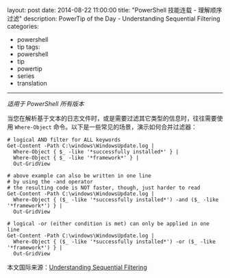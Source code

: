 ﻿layout: post
date: 2014-08-22 11:00:00
title: "PowerShell 技能连载 - 理解顺序过滤"
description: PowerTip of the Day - Understanding Sequential Filtering
categories:
- powershell
- tip
tags:
- powershell
- tip
- powertip
- series
- translation
---
_适用于 PowerShell 所有版本_

当您在解析基于文本的日志文件时，或是需要过滤其它类型的信息时，往往需要使用 `Where-Object` 命令。以下是一些常见的场景，演示如何合并过滤器：

    # logical AND filter for ALL keywords
    Get-Content -Path C:\windows\WindowsUpdate.log | 
      Where-Object { $_ -like '*successfully installed*' } |
      Where-Object { $_ -like '*framework*' } |
      Out-GridView
    
    # above example can also be written in one line
    # by using the -and operator
    # the resulting code is NOT faster, though, just harder to read
    Get-Content -Path C:\windows\WindowsUpdate.log | 
      Where-Object { ($_ -like '*successfully installed*') -and ($_ -like '*framework*') } |
      Out-GridView
    
    # logical -or (either condition is met) can only be applied in one line
    Get-Content -Path C:\windows\WindowsUpdate.log | 
      Where-Object { ($_ -like '*successfully installed*') -or ($_ -like '*framework*') } |
      Out-GridView

<!--more-->
本文国际来源：[Understanding Sequential Filtering](http://powershell.com/cs/blogs/tips/archive/2014/08/22/understanding-sequential-filtering.aspx)
